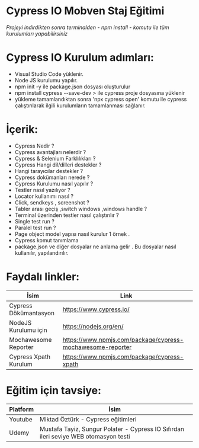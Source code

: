 # Cypress IO Mobven Staj Eğitimi
 _Projeyi indirdikten sonra terminalden - npm install - komutu ile tüm kurulumları yapabilirsiniz_

# Cypress IO Kurulum adımları:
- Visual Studio Code yüklenir.
- Node JS kurulumu yapılır.
- npm init -y ile package.json dosyası oluşturulur
- npm install cypress --save-dev > ile cypress proje dosyasına yüklenir
- yükleme tamamlandıktan sonra 'npx cypress open' komutu ile cypress çalıştırılarak ilgili kurulumların tamamlanması sağlanır.

# İçerik:
 - Cypress Nedir ?
 - 	Cypress avantajları nelerdir ?
 - 	Cypress & Selenium Farklılıkları ?
 - 	Cypress Hangi dil/dilleri destekler ?
- 	Hangi tarayıcılar destekler ?
 - 	Cypress dokümanları nerede ?
- 	Cypress Kurulumu nasıl yapılır ?
- 	Testler nasıl yazılıyor ?
- 	Locator kullanımı nasıl ?
- 	Click, sendkeys , screenshot ?
- 	Tabler arası geçiş ,switch windows ,windows handle ?
- 	Terminal üzerinden testler nasıl çalıştırılır ?
- 	Single test run ?
- 	Paralel test run ?
 - 	Page object model yapısı nasıl kurulur 1 örnek .
 - 	Cypress komut tanımlama
- 	package.json ve diğer dosyalar ne anlama gelir . Bu dosyalar nasıl kullanılır, yapılandırılır.

# Faydalı linkler:
| İsim | Link |
| ------ | ------ |
| Cypress Dökümantasyon | https://www.cypress.io/ |
| NodeJS Kurulumu için| https://nodejs.org/en/ |
| Mochawesome Reporter | https://www.npmjs.com/package/cypress-mochawesome-reporter |
| Cypress Xpath Kurulum | https://www.npmjs.com/package/cypress-xpath |

# Eğitim için tavsiye:
| Platform | İsim |
| ------ | ------ |
| Youtube | Miktad Öztürk - Cypress eğitimleri|
| Udemy| Mustafa Tayiz, Sungur Polater - Cypress IO Sıfırdan ileri seviye WEB otomasyon testi |

